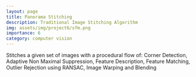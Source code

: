 ```yaml
---
layout: page
title: Panorama Stitching
description: Traditional Image Stitching Algorithm
img: assets/img/project6/sfm.png
importance: 6
category: computer vision
---
```


Stitches a given set of images with a procedural flow of: Corner Detection, Adaptive Non Maximal Suppression, Feature Description, Feature Matching, Outlier Rejection using RANSAC, Image Warping and Blending